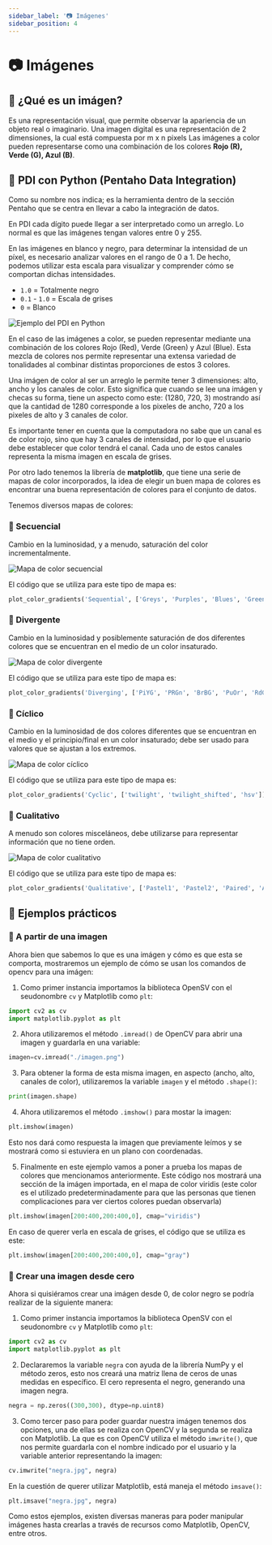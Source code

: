 ```yaml
---
sidebar_label: '📷 Imágenes'
sidebar_position: 4
---
```


# 📷 Imágenes

## 🤔 ¿Qué es un imágen?

Es una representación visual, que permite observar la apariencia de un objeto real o imaginario. Una imagen digital es una representación de 2 dimensiones, la cual está compuesta por m x n pixels
Las imágenes a color pueden representarse como una combinación de los colores **Rojo (R), Verde (G), Azul (B)**.

## 🐍 PDI con Python (Pentaho Data Integration)

Como su nombre nos indica; es la herramienta dentro de la sección Pentaho que se centra en llevar a cabo la integración de datos.

En PDI cada dígito puede llegar a ser interpretado como un arreglo. Lo normal es que las imágenes tengan valores entre 0 y 255.

En las imágenes en blanco y negro, para determinar la intensidad de un píxel, es necesario analizar valores en el rango de 0 a 1. De hecho, podemos utilizar esta escala para visualizar y comprender cómo se comportan dichas intensidades.

- `1.0` = Totalmente negro
- `0.1` - `1.0` = Escala de grises
- `0` = Blanco

![Ejemplo del PDI en Python](/img/procesamiento-de-imagenes/imagenes/pdi.png)

En el caso de las imágenes a color, se pueden representar mediante una combinación de los colores Rojo (Red), Verde (Green) y Azul (Blue). Esta mezcla de colores nos permite representar una extensa variedad de tonalidades al combinar distintas proporciones de estos 3 colores.

Una imágen de color al ser un arreglo le permite tener 3 dimensiones: alto, ancho y los canales de color. Esto significa que cuando se lee una imágen y checas su forma, tiene un aspecto como este: (1280, 720, 3) mostrando así que la cantidad de 1280 corresponde a los pixeles de ancho, 720 a los pixeles de alto y 3 canales de color.

Es importante tener en cuenta que la computadora no sabe que un canal es de color rojo, sino que hay 3 canales de intensidad, por lo que el usuario debe establecer que color tendrá el canal. Cada uno de estos canales representa la misma imagen en escala de grises.

Por otro lado tenemos la librería de **matplotlib**, que tiene una serie de mapas de color incorporados, la idea de elegir un buen mapa de colores es encontrar una buena representación de colores para el conjunto de datos.

Tenemos diversos mapas de colores:

### 🔗 Secuencial

Cambio en la luminosidad, y a menudo, saturación del color incrementalmente.

![Mapa de color secuencial](/img/procesamiento-de-imagenes/imagenes/secuencial.png)

El código que se utiliza para este tipo de mapa es:

```python title="Ejemplo de cómo se ve el mapa de color secuencial en Matplotlib"
plot_color_gradients('Sequential', ['Greys', 'Purples', 'Blues', 'Greens', 'Oranges', 'Reds', 'YlOrBr', 'YlOrRd', 'OrRd', 'PuRd', 'RdPu', 'BuPu', 'GnBu', 'PuBu', 'YlGnBu', 'PuBuGn', 'BuGn', 'YlGn'])
```

### 🤖 Divergente

Cambio en la luminosidad y posiblemente saturación de dos diferentes colores que se encuentran en el medio de un color insaturado.

![Mapa de color divergente](/img/procesamiento-de-imagenes/imagenes/divergente.png)

El código que se utiliza para este tipo de mapa es:

```python title="Ejemplo de cómo se ve el mapa de color divergente en Matplotlib"
plot_color_gradients('Diverging', ['PiYG', 'PRGn', 'BrBG', 'PuOr', 'RdGy', 'RdBu', 'RdYlBu', 'RdYlGn', 'Spectral', 'coolwarm', 'bwr', 'seismic'])
```

### 🔄 Cíclico

Cambio en la luminosidad de dos colores diferentes que se encuentran en el medio y el principio/final en un color insaturado; debe ser usado para valores que se ajustan a los extremos.

![Mapa de color cíclico](/img/procesamiento-de-imagenes/imagenes/ciclico.png)

El código que se utiliza para este tipo de mapa es:

```python title="Ejemplo de cómo se ve el mapa de color cíclico en Matplotlib"
plot_color_gradients('Cyclic', ['twilight', 'twilight_shifted', 'hsv'])
```

### 🧮 Cualitativo

A menudo son colores misceláneos, debe utilizarse para representar información que no tiene orden.

![Mapa de color cualitativo](/img/procesamiento-de-imagenes/imagenes/cualitativo.png)

El código que se utiliza para este tipo de mapa es:

```python title="Ejemplo de cómo se ve el mapa de color cualitativo en Matplotlib"
plot_color_gradients('Qualitative', ['Pastel1', 'Pastel2', 'Paired', 'Accent', 'Dark2', 'Set1', 'Set2', 'Set3', 'tab10', 'tab20', 'tab20b', 'tab20c'])
```

## 📝 Ejemplos prácticos

### 🌳 A partir de una imagen

Ahora bien que sabemos lo que es una imágen y cómo es que esta se comporta, mostraremos un ejemplo de cómo se usan los comandos de opencv para una imágen:

1. Como primer instancia importamos la biblioteca OpenSV con el seudonombre `cv` y Matplotlib como `plt`:

```python title="Importar OpenCV y Matplotlib"
import cv2 as cv
import matplotlib.pyplot as plt
```

2. Ahora utilizaremos el método `.imread()` de OpenCV para abrir una imagen y guardarla en una variable:

```python title="Leer una imagen y guardarle en memoria"
imagen=cv.imread("./imagen.png")
```

3. Para obtener la forma de esta misma imagen, en aspecto (ancho, alto, canales de color), utilizaremos la variable `imagen` y el método `.shape()`:

```python title="Imprimir la forma de la imagen"
print(imagen.shape)
```

4. Ahora utilizaremos el método `.imshow()` para mostar la imagen:

```python title="Mostrar la imagen"
plt.imshow(imagen)
```

Esto nos dará como respuesta la imagen que previamente leímos y se mostrará como si estuviera en un plano con coordenadas.

5. Finalmente en este ejemplo vamos a poner a prueba los mapas de colores que mencionamos anteriormente. Este código nos mostrará una sección de la imágen importada, en el mapa de color viridis (este color es el utilizado predeterminadamente para que las personas que tienen complicaciones para ver ciertos colores puedan observarla)

```python title="Mostrar un pedazo de la imagen en el mapa de color viridis"
plt.imshow(imagen[200:400,200:400,0], cmap="viridis")
```

En caso de querer verla en escala de grises, el código que se utiliza es este:

```python title="Mostrar un pedazo de la imagen en el mapa de color escala de grises"
plt.imshow(imagen[200:400,200:400,0], cmap="gray")
```

### 🌱 Crear una imagen desde cero

Ahora si quisiéramos crear una imágen desde 0, de color negro se podría realizar de la siguiente manera:

1. Como primer instancia importamos la biblioteca OpenSV con el seudonombre `cv` y Matplotlib como `plt`:

```python title="Importar OpenCV y Matplotlib"
import cv2 as cv
import matplotlib.pyplot as plt
```

2. Declararemos la variable `negra` con ayuda de la librería NumPy y el método zeros, esto nos creará una matriz llena de ceros de unas medidas en específico. El cero representa el negro, generando una imagen negra.

```python title="Crear una matriz llena de ceros"
negra = np.zeros((300,300), dtype=np.uint8)
```

3. Como tercer paso para poder guardar nuestra imágen tenemos dos opciones, una de ellas se realiza con OpenCV y la segunda se realiza con Matplotlib. La que es con OpenCV utiliza el método `imwrite()`, que nos permite guardarla con el nombre indicado por el usuario y la variable anterior representando la imagen:

```python title="Guardar la imagen en el disco por medio de OpenCV"
cv.imwrite("negra.jpg", negra)
```

En la cuestión de querer utilizar Matplotlib, está maneja el método `imsave()`:

```python title="Guardar la imagen en el disco por medio de Matplotlib"
plt.imsave("negra.jpg", negra)
```

Como estos ejemplos, existen diversas maneras para poder manipular imágenes hasta crearlas a través de recursos como Matplotlib, OpenCV, entre otros.
